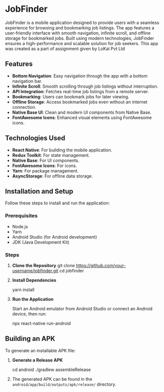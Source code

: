 # JobFinder

JobFinder is a mobile application designed to provide users with a seamless experience for browsing and bookmarking job listings. The app features a user-friendly interface with smooth navigation, infinite scroll, and offline storage for bookmarked jobs. Built using modern technologies, JobFinder ensures a high-performance and scalable solution for job seekers.
This app was created as a part of assignment given by LoKal Pvt Ltd

## Features

- **Bottom Navigation**: Easy navigation through the app with a bottom navigation bar.
- **Infinite Scroll**: Smooth scrolling through job listings without interruption.
- **API Integration**: Fetches real-time job listings from a remote server.
- **Bookmarking**: Users can bookmark jobs for later viewing.
- **Offline Storage**: Access bookmarked jobs even without an internet connection.
- **Native Base UI**: Clean and modern UI components from Native Base.
- **FontAwesome Icons**: Enhanced visual elements using FontAwesome icons.

## Technologies Used

- **React Native**: For building the mobile application.
- **Redux Toolkit**: For state management.
- **Native Base**: For UI components.
- **FontAwesome Icons**: For icons.
- **Yarn**: For package management.
- **AsyncStorage**: For offline data storage.

## Installation and Setup

Follow these steps to install and run the application:

### Prerequisites

- Node.js
- Yarn
- Android Studio (for Android development)
- JDK (Java Development Kit)

### Steps

1. **Clone the Repository**
   git clone https://github.com/your-username/jobfinder.git
   cd jobfinder

2. **Install Dependencies**
   
   yarn install

5. **Run the Application**


     Start an Android emulator from Android Studio or connect an Android device, then run:

     npx react-native run-android

## Building an APK

To generate an installable APK file:

1. **Generate a Release APK**

   cd android
   ./gradlew assembleRelease
   
3. The generated APK can be found in the `android/app/build/outputs/apk/release/` directory.
